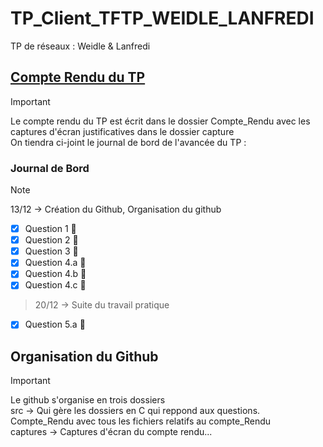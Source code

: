 # TP_Client_TFTP_WEIDLE_LANFREDI
TP de réseaux : Weidle &amp; Lanfredi

## [Compte Rendu du TP ](Compte_Rendu/REPORT.md)

>[!IMPORTANT]
> Le compte rendu du TP est écrit dans le dossier Compte_Rendu avec les captures d'écran justificatives dans le dossier capture  
> On tiendra ci-joint le journal de bord de l'avancée du TP :

 ### Journal de Bord

>[!NOTE]
> 13/12 -> Création du Github, Organisation du github  
- [x] Question 1 :tada:  
- [x] Question 2 :tada:  
- [x] Question 3 :tada:
- [x] Question 4.a :tada:
- [x] Question 4.b :tada:
- [x] Question 4.c :tada:
>20/12 -> Suite du travail pratique
- [x] Question 5.a :tada:

## Organisation du Github
>[!IMPORTANT]
> Le github s'organise en trois dossiers  
> src -> Qui gère les dossiers en C qui reppond aux questions.  
> Compte_Rendu avec tous les fichiers relatifs au compte_Rendu  
> captures -> Captures d'écran du compte rendu...  
    


